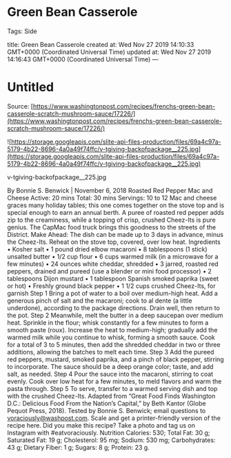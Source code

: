 # Green Bean Casserole

Tags: Side

title: Green Bean Casserole created at: Wed Nov 27 2019 14:10:33 GMT+0000 (Coordinated Universal Time) updated at: Wed Nov 27 2019 14:16:43 GMT+0000 (Coordinated Universal Time) —

# Untitled

Source: [https://www.washingtonpost.com/recipes/frenchs-green-bean-casserole-scratch-mushroom-sauce/17226/](https://www.washingtonpost.com/recipes/frenchs-green-bean-casserole-scratch-mushroom-sauce/17226/)

![https://storage.googleapis.com/slite-api-files-production/files/69a4c97a-5179-4b22-8696-4a0a49f74ffc/v-tgiving-backofpackage__225.jpg](https://storage.googleapis.com/slite-api-files-production/files/69a4c97a-5179-4b22-8696-4a0a49f74ffc/v-tgiving-backofpackage__225.jpg)

v-tgiving-backofpackage__225.jpg

By Bonnie S. Benwick | November 6, 2018 Roasted Red Pepper Mac and Cheese Active: 20 mins Total: 30 mins Servings: 10 to 12 Mac and cheese graces many holiday tables; this one comes together on the stove top and is special enough to earn an annual berth. A puree of roasted red pepper adds zip to the creaminess, while a topping of crisp, crushed Cheez-Its is pure genius. The CapMac food truck brings this goodness to the streets of the District. Make Ahead: The dish can be made up to 3 days in advance, minus the Cheez-Its. Reheat on the stove top, covered, over low heat. Ingredients • Kosher salt • 1 pound dried elbow macaroni • 8 tablespoons (1 stick) unsalted butter • 1/2 cup flour • 6 cups warmed milk (in a microwave for a few minutes) • 24 ounces white cheddar, shredded • 3 jarred, roasted red peppers, drained and pureed (use a blender or mini food processor) • 2 tablespoons Dijon mustard • 1 tablespoon Spanish smoked paprika (sweet or hot) • Freshly ground black pepper • 1 1/2 cups crushed Cheez-Its, for garnish Step 1 Bring a pot of water to a boil over medium-high heat. Add a generous pinch of salt and the macaroni; cook to al dente (a little underdone), according to the package directions. Drain well, then return to the pot. Step 2 Meanwhile, melt the butter in a deep saucepan over medium heat. Sprinkle in the flour; whisk constantly for a few minutes to form a smooth paste (roux). Increase the heat to medium-high; gradually add the warmed milk while you continue to whisk, forming a smooth sauce. Cook for a total of 3 to 5 minutes, then add the shredded cheddar in two or three additions, allowing the batches to melt each time. Step 3 Add the pureed red peppers, mustard, smoked paprika, and a pinch of black pepper, stirring to incorporate. The sauce should be a deep orange color; taste, and add salt, as needed. Step 4 Pour the sauce into the macaroni, stirring to coat evenly. Cook over low heat for a few minutes, to meld flavors and warm the pasta through. Step 5 To serve, transfer to a warmed serving dish and top with the crushed Cheez-Its. Adapted from “Great Food Finds Washington D.C.: Delicious Food From the Nation’s Capital,” by Beth Kantor (Globe Pequot Press, 2018). Tested by Bonnie S. Benwick; email questions to voraciously@washpost.com. Scale and get a printer-friendly version of the recipe here. Did you make this recipe? Take a photo and tag us on Instagram with #eatvoraciously. Nutrition Calories: 530; Total Fat: 30 g; Saturated Fat: 19 g; Cholesterol: 95 mg; Sodium: 530 mg; Carbohydrates: 43 g; Dietary Fiber: 1 g; Sugars: 8 g; Protein: 23 g.